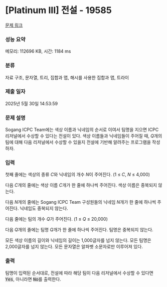 # [Platinum III] 전설 - 19585 

[문제 링크](https://www.acmicpc.net/problem/19585) 

### 성능 요약

메모리: 112696 KB, 시간: 1184 ms

### 분류

자료 구조, 문자열, 트리, 집합과 맵, 해시를 사용한 집합과 맵, 트라이

### 제출 일자

2025년 5월 30일 14:53:59

### 문제 설명

<p>Sogang ICPC Team에는 색상 이름과 닉네임의 순서로 이여서 팀명을 지으면 ICPC 리저널에서 수상할 수 있다는 전설이 있다. 색상 이름들과 닉네임들이 주어질 때, <em>Q</em>개의 팀에 대해 다음 리저널에서 수상할 수 있을지 전설에 기반해 알려주는 프로그램을 작성하자.</p>

### 입력 

 <p>첫째 줄에는 색상의 종류 <em>C</em>와 닉네임의 개수 <em>N</em>이 주어진다. (1 ≤ <em>C</em>, <em>N</em> ≤ 4,000)</p>

<p>다음 <em>C</em>개의 줄에는 색상 이름 <em>C</em>개가 한 줄에 하나씩 주어진다. 색상 이름은 중복되지 않는다.</p>

<p>다음 <em>N</em>개의 줄에는 Sogang ICPC Team 구성원들의 닉네임 <em>N</em>개가 한 줄에 하나씩 주어진다. 닉네임도 중복되지 않는다.</p>

<p>다음 줄에는 팀의 개수 <em>Q</em>가 주어진다. (1 ≤ <em>Q</em> ≤ 20,000)</p>

<p>다음 <em>Q</em>개의 줄에는 팀명 <em>Q</em>개가 한 줄에 하나씩 주어진다. 팀명은 중복되지 않는다.</p>

<p>모든 색상 이름의 길이와 닉네임의 길이는 1,000글자를 넘지 않는다. 모든 팀명은 2,000글자를 넘지 않는다. 모든 문자열은 알파벳 소문자로만 이루어져 있다.</p>

### 출력 

 <p>팀명이 입력된 순서대로, 전설에 따라 해당 팀이 다음 리저널에서 수상할 수 있다면 <tt><span style="background-color:#dddddd;">Yes</span></tt>, 아니라면 <tt><span style="background-color:#dddddd;">No</span></tt>를 출력한다.</p>

